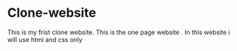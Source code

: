 # Clone-website
This is my frist clone website.
This is the one page website .
In this website i will use html and css only
